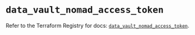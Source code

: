 # `data_vault_nomad_access_token`

Refer to the Terraform Registry for docs: [`data_vault_nomad_access_token`](https://registry.terraform.io/providers/hashicorp/vault/4.0.0/docs/data-sources/nomad_access_token).
